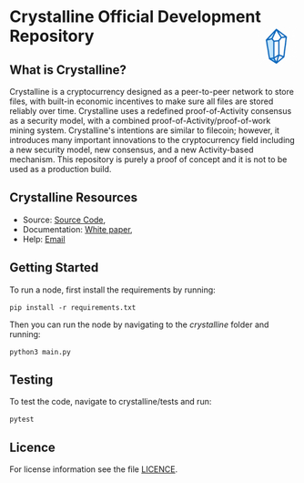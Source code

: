 Crystalline Official Development Repository
<img align="right" width="70" height="70" src="docs/images/logo.png">
===========

## What is Crystalline?

Crystalline is a cryptocurrency designed as a peer-to-peer network to store files, with built-in economic incentives to make sure all files are stored reliably over time. Crystalline uses a redefined proof-of-Activity consensus as a security model, with a combined proof-of-Activity/proof-of-work mining system. Crystalline's intentions are similar to filecoin; however, it introduces many important innovations to the cryptocurrency field including a new security model, new consensus, and a new Activity-based mechanism.
This repository is purely a proof of concept and it is not to be used as a production build.

## Crystalline Resources

* Source: [Source Code](https://github.com/crystalline-Coin/crystalline),
* Documentation: [White paper](https://github.com/Crystalline-Coin/crystalline/raw/main/docs/whitepaper/Crystalline.pdf),
* Help: [Email](crystalline.help@gmail.com)

## Getting Started

To run a node, first install the requirements by running:

    pip install -r requirements.txt

Then you can run the node by navigating to the *crystalline* folder and running:

    python3 main.py

## Testing

To test the code, navigate to crystalline/tests and run:

    pytest

## Licence

For license information see the file [LICENCE](https://github.com/Crystalline-Coin/crystalline/blob/main/LICENCE).

